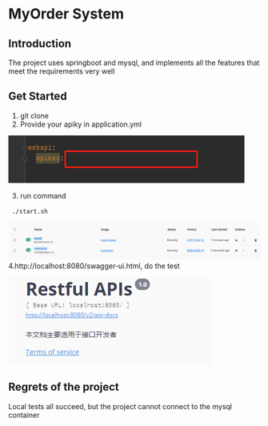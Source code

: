 # MyOrder System

## Introduction

The project uses springboot and mysql, and implements all the features that meet the requirements very well
## Get Started

1. git clone
2. Provide your apiky in application.yml

![apiKey](png/apikey.png)

3. run command
 ```
  ./start.sh
  ```
![docker success](png/container.png)
4.http://localhost:8080/swagger-ui.html, do the test

![swagger](png/swagger.png)
## Regrets of the project
Local tests all succeed, but the project cannot connect to the mysql container




